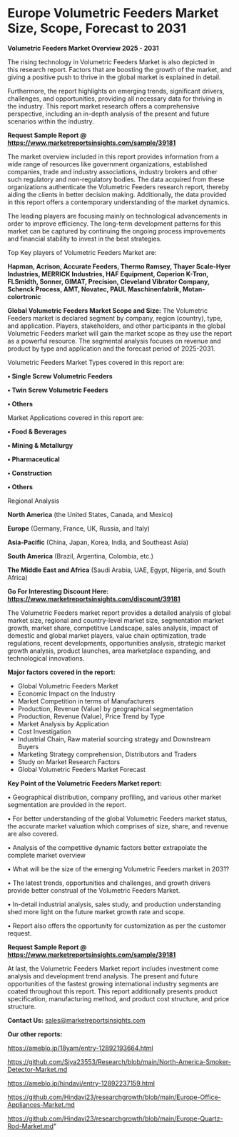 # Europe Volumetric Feeders Market Size, Scope, Forecast to 2031

<Strong> Volumetric Feeders Market Overview 2025 - 2031</strong>

The rising technology in Volumetric Feeders Market is also depicted in this research report. Factors that are boosting the growth of the market, and giving a positive push to thrive in the global market is explained in detail.

Furthermore, the report highlights on emerging trends, significant drivers, challenges, and opportunities, providing all necessary data for thriving in the industry. This report market research offers a comprehensive perspective, including an in-depth analysis of the present and future scenarios within the industry.

<strong>Request Sample Report @ <a href=https://www.marketreportsinsights.com/sample/39181>https://www.marketreportsinsights.com/sample/39181</a></strong>

The market overview included in this report provides information from a wide range of resources like government organizations, established companies, trade and industry associations, industry brokers and other such regulatory and non-regulatory bodies. The data acquired from these organizations authenticate the Volumetric Feeders research report, thereby aiding the clients in better decision making. Additionally, the data provided in this report offers a contemporary understanding of the market dynamics.

The leading players are focusing mainly on technological advancements in order to improve efficiency. The long-term development patterns for this market can be captured by continuing the ongoing process improvements and financial stability to invest in the best strategies.

Top Key players of Volumetric Feeders Market are:

<strong>Hapman, Acrison, Accurate Feeders, Thermo Ramsey, Thayer Scale-Hyer Industries, MERRICK Industries, HAF Equipment, Coperion K-Tron, FLSmidth, Sonner, GIMAT, Precision, Cleveland Vibrator Company, Schenck Process, AMT, Novatec, PAUL Maschinenfabrik, Motan-colortronic</strong>

<strong><b>Global Volumetric Feeders Market Scope and Size:</b></strong>
The Volumetric Feeders market is declared segment by company, region (country), type, and application. Players, stakeholders, and other participants in the global Volumetric Feeders market will gain the market scope as they use the report as a powerful resource. The segmental analysis focuses on revenue and product by type and application and the forecast period of 2025-2031.

Volumetric Feeders Market Types covered in this report are:

<strong>•  Single Screw Volumetric Feeders

•  Twin Screw Volumetric Feeders

•  Others</strong>

Market Applications covered in this report are:

<strong>•  Food & Beverages

•  Mining & Metallurgy

•  Pharmaceutical

•  Construction

•  Others</strong> 

Regional Analysis

<strong>North America</strong> (the United States, Canada, and Mexico)

<strong>Europe</strong> (Germany, France, UK, Russia, and Italy)

<strong>Asia-Pacific</strong> (China, Japan, Korea, India, and Southeast Asia)

<strong>South America</strong> (Brazil, Argentina, Colombia, etc.)

<strong>The Middle East and Africa</strong> (Saudi Arabia, UAE, Egypt, Nigeria, and South Africa)

<strong>Go For Interesting Discount Here: <a href=https://www.marketreportsinsights.com/discount/39181>https://www.marketreportsinsights.com/discount/39181</a></strong>

The Volumetric Feeders market report provides a detailed analysis of global market size, regional and country-level market size, segmentation market growth, market share, competitive Landscape, sales analysis, impact of domestic and global market players, value chain optimization, trade regulations, recent developments, opportunities analysis, strategic market growth analysis, product launches, area marketplace expanding, and technological innovations.

<strong><b>Major factors covered in the report:</b></strong>
<ul>
  <li>Global Volumetric Feeders Market </li>
  <li>Economic Impact on the Industry</li>
  <li>Market Competition in terms of Manufacturers</li>
  <li>Production, Revenue (Value) by geographical segmentation</li>
  <li>Production, Revenue (Value), Price Trend by Type</li>
  <li>Market Analysis by Application</li>
  <li>Cost Investigation</li>
  <li>Industrial Chain, Raw material sourcing strategy and Downstream Buyers</li>
  <li>Marketing Strategy comprehension, Distributors and Traders</li>
  <li>Study on Market Research Factors</li>
  <li>Global Volumetric Feeders Market Forecast</li>
</ul>

<strong><b>Key Point of the Volumetric Feeders Market report:</b></strong>

• Geographical distribution, company profiling, and various other market segmentation are provided in the report.

• For better understanding of the global Volumetric Feeders market status, the accurate market valuation which comprises of size, share, and revenue are also covered.

• Analysis of the competitive dynamic factors better extrapolate the complete market overview

• What will be the size of the emerging Volumetric Feeders market in 2031?

• The latest trends, opportunities and challenges, and growth drivers provide better construal of the Volumetric Feeders Market.

• In-detail industrial analysis, sales study, and production understanding shed more light on the future market growth rate and scope.

• Report also offers the opportunity for customization as per the customer request.

<strong>Request Sample Report @ <a href=https://www.marketreportsinsights.com/sample/39181>https://www.marketreportsinsights.com/sample/39181</a></strong>

At last, the Volumetric Feeders Market report includes investment come analysis and development trend analysis. The present and future opportunities of the fastest growing international industry segments are coated throughout this report. This report additionally presents product specification, manufacturing method, and product cost structure, and price structure.

<strong>Contact Us:</strong>
sales@marketreportsinsights.com

<strong>Our other reports:</strong>

<a href=https://ameblo.jp/18yam/entry-12892193664.html>https://ameblo.jp/18yam/entry-12892193664.html</a>

<a href=https://github.com/Siya23553/Research/blob/main/North-America-Smoker-Detector-Market.md>https://github.com/Siya23553/Research/blob/main/North-America-Smoker-Detector-Market.md</a>

<a href=https://ameblo.jp/hindavi/entry-12892237159.html>https://ameblo.jp/hindavi/entry-12892237159.html</a>

<a href=https://github.com/Hindavi23/researchgrowth/blob/main/Europe-Office-Appliances-Market.md>https://github.com/Hindavi23/researchgrowth/blob/main/Europe-Office-Appliances-Market.md</a>

<a href=https://github.com/Hindavi23/researchgrowth/blob/main/Europe-Quartz-Rod-Market.md>https://github.com/Hindavi23/researchgrowth/blob/main/Europe-Quartz-Rod-Market.md</a>"
